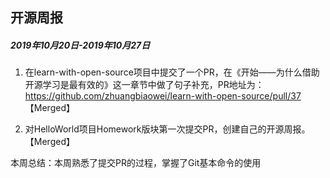 ## 开源周报

##### 2019年10月20日-2019年10月27日

1. 在learn-with-open-source项目中提交了一个PR，在《开始——为什么借助开源学习是最有效的》这一章节中做了句子补充，PR地址为： https://github.com/zhuangbiaowei/learn-with-open-source/pull/37  【Merged】

2.  对HelloWorld项目Homework版块第一次提交PR，创建自己的开源周报。 【Merged】

本周总结：本周熟悉了提交PR的过程，掌握了Git基本命令的使用 
